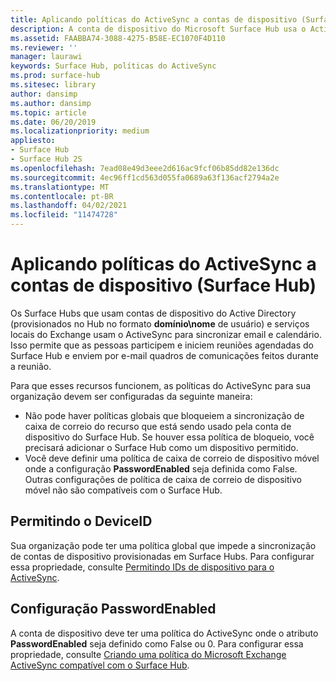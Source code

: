 ```yaml
---
title: Aplicando políticas do ActiveSync a contas de dispositivo (Surface Hub)
description: A conta de dispositivo do Microsoft Surface Hub usa o ActiveSync para sincronizar e-mail e calendário. Isso permite que as pessoas participem e iniciem reuniões agendadas do Surface Hub e enviem por e-mail quadros de comunicações feitos durante a reunião.
ms.assetid: FAABBA74-3088-4275-B58E-EC1070F4D110
ms.reviewer: ''
manager: laurawi
keywords: Surface Hub, políticas do ActiveSync
ms.prod: surface-hub
ms.sitesec: library
author: dansimp
ms.author: dansimp
ms.topic: article
ms.date: 06/20/2019
ms.localizationpriority: medium
appliesto:
- Surface Hub
- Surface Hub 2S
ms.openlocfilehash: 7ead08e49d3eee2d616ac9fcf06b85dd82e136dc
ms.sourcegitcommit: 4ec96ff1cd563d055fa0689a63f136acf2794a2e
ms.translationtype: MT
ms.contentlocale: pt-BR
ms.lasthandoff: 04/02/2021
ms.locfileid: "11474728"
---
```

# <a name="applying-activesync-policies-to-device-accounts-surface-hub"></a>Aplicando políticas do ActiveSync a contas de dispositivo (Surface Hub)


Os Surface Hubs que usam contas de dispositivo do Active Directory (provisionados no Hub no formato **domínio\nome** de usuário) e serviços locais do Exchange usam o ActiveSync para sincronizar email e calendário. Isso permite que as pessoas participem e iniciem reuniões agendadas do Surface Hub e enviem por e-mail quadros de comunicações feitos durante a reunião.

Para que esses recursos funcionem, as políticas do ActiveSync para sua organização devem ser configuradas da seguinte maneira:

-   Não pode haver políticas globais que bloqueiem a sincronização de caixa de correio do recurso que está sendo usado pela conta de dispositivo do Surface Hub. Se houver essa política de bloqueio, você precisará adicionar o Surface Hub como um dispositivo permitido.
-   Você deve definir uma política de caixa de correio de dispositivo móvel onde a configuração **PasswordEnabled** seja definida como False. Outras configurações de política de caixa de correio de dispositivo móvel não são compatíveis com o Surface Hub.

## <a name="allowing-the-deviceid"></a>Permitindo o DeviceID

Sua organização pode ter uma política global que impede a sincronização de contas de dispositivo provisionadas em Surface Hubs. Para configurar essa propriedade, consulte [Permitindo IDs de dispositivo para o ActiveSync](appendix-a-powershell-scripts-for-surface-hub.md#allowing-device-ids-for-activesync).

## <a name="setting-passwordenabled"></a>Configuração PasswordEnabled

A conta de dispositivo deve ter uma política do ActiveSync onde o atributo **PasswordEnabled** seja definido como False ou 0. Para configurar essa propriedade, consulte [Criando uma política do Microsoft Exchange ActiveSync compatível com o Surface Hub](appendix-a-powershell-scripts-for-surface-hub.md#create-compatible-as-policy).

 

 





